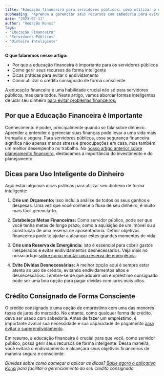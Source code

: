 ```yaml
---
title: "Educação financeira para servidores públicos: como utilizar o dinheiro de forma inteligente"
subheading: "Aprenda a gerenciar seus recursos com sabedoria para evitar endividamentos e alcançar seus objetivos financeiros."
date: "2023-07-11"
author: "Redação Konsi"
tags:
- "Educação Financeira"
- "Servidores Públicos"
- "Dinheiro Inteligente"
---
```


**O que falaremos nesse artigo:**
- Por que a educação financeira é importante para os servidores públicos
- Como gerir seus recursos de forma inteligente
- Dicas práticas para evitar o endividamento 
- Como utilizar o crédito consignado de forma consciente

A educação financeira é uma habilidade crucial não só para servidores públicos, mas para todos. Neste artigo, vamos abordar formas inteligentes de usar seu dinheiro [para evitar problemas financeiros.](https://konsi.com.br/postagens/como-evitar-dividas-com-consignado)

## Por que a Educação Financeira é Importante

Conhecimento é poder, principalmente quando se fala sobre dinheiro. Aprender a entender e gerenciar suas finanças pode levar a uma vida mais tranquila e segura. Para servidores públicos, essa segurança financeira significa não apenas menos stress e preocupações em casa, mas também um melhor desempenho no trabalho. No [nosso artigo anterior sobre planejamento financeiro](https://konsi.com.br/postagens/como-montar-um-planejamento-financeiro-de-longo-prazo-para-servidores-pblicos), destacamos a importância do investimento e do planejamento.

## Dicas para Uso Inteligente do Dinheiro

Aqui estão algumas dicas práticas para utilizar seu dinheiro de forma inteligente:

1. **Crie um Orçamento:** Isso inclui a análise de todos os seus ganhos e despesas. Uma vez que você conhece o fluxo de seu dinheiro, é muito mais fácil gerenciá-lo.

2. **Estabeleça Metas Financeiras:** Como servidor público, pode ser que você tenha metas de longo prazo, como a aquisição de um imóvel ou a construção de uma reserva de aposentadoria. Definir objetivos financeiros pode te ajudar a alcançar estes grandes momentos de vida.

3. **Crie uma Reserva de Emergência:** Isto é essencial para cobrir gastos inesperados e evitar endividamentos desnecessários. Veja mais no nosso artigo [sobre como montar uma reserva de emergência](https://konsi.com.br/postagens/a-importncia-da-reserva-de-emergncia-e-como-constru-la-com-inteligncia-financeira).

4. **Evite Dívidas Desnecessárias:** A melhor opção aqui é sempre estar atento ao uso de crédito, evitando endividamentos altos e desnecessários. Lembre-se de que adquirir um empréstimo consignado pode ser uma boa opção para pagar dívidas com juros mais altos.

## Crédito Consignado de Forma Consciente

O crédito consignado é uma opção de empréstimo com uma das menores taxas de juros do mercado. No entanto, como qualquer forma de crédito, deve ser usado com sabedoria. Antes de fazer um empréstimo, é importante avaliar sua necessidade e sua capacidade de pagamento [para evitar o superendividamento](https://konsi.com.br/postagens/cuidados-ao-usar-o-crdito-consignado-prevenindo-o-superendividamento). 

Em resumo, a educação financeira é crucial para que você, como servidor público, possa gerir seus recursos de forma inteligente. Dessa maneira, você evitará o endividamento e alcançará seus objetivos financeiros de maneira segura e consciente.

*Dúvidas sobre como começar a aplicar as dicas? [Baixe agora o aplicativo Konsi](https://konsi.com.br/download-app) para facilitar o gerenciamento do seu crédito consignado.*
